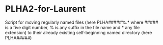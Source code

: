 # PLHA2-for-Laurent

Script for moving regularly named files (here PLHA#####%.* where ##### is a
five digit number, % is any suffix in the file name and * any file extension) 
to their already existing self-beginning named directory (here PLHA#####)
